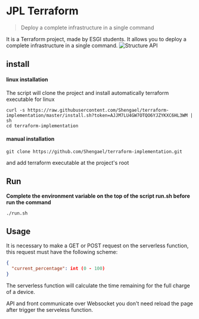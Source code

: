 # JPL Terraform 

> Deploy a complete infrastructure in a single command

It is a Terraform project, made by ESGI students. It allows you to deploy a complete infrastructure in a single command.
![Structure API](https://zupimages.net/up/20/03/lb2k.png)

## install

#### linux installation

The script will clone the project and install automatically terraform executable for linux 
```
curl -s https://raw.githubusercontent.com/Shengael/terraform-implementation/master/install.sh?token=AJJM7LU4GW7OTQO6YJZYKXC6HL3WM | sh
cd terraform-implementation
```
#### manual installation
```
git clone https://github.com/Shengael/terraform-implementation.git
```
and add terraform executable at the project's root

## Run

**Complete the environment variable on the top of the script run.sh before run the command**

```
./run.sh
```

## Usage

It is necessary to make a GET or POST request on the serverless function, this request must have the following scheme:

```json
{
  "current_percentage": int (0 - 100)
}
```

The serverless function will calculate the time remaining for the full charge of a device. 

API and front communicate over Websocket you don't need reload the page after trigger the serveless function.